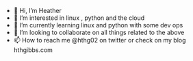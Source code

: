 - 👋 Hi, I’m Heather
- 👀 I’m interested in linux , python and the cloud
- 🌱 I’m currently learning linux and python with some dev ops
- 💞️ I’m looking to collaborate on all things related to the above
- 📫 How to reach me @hthg02 on twitter or check on my blog hthgibbs.com

<!---
shayne008/shayne008 is a ✨ special ✨ repository because its `README.md` (this file) appears on your GitHub profile.
You can click the Preview link to take a look at your changes.
--->
